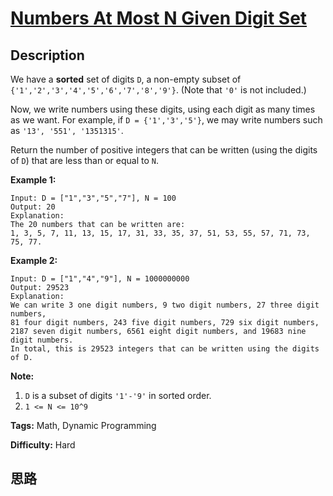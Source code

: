 # [Numbers At Most N Given Digit Set][title]

## Description

We have a **sorted** set of digits `D`, a non-empty subset of
`{'1','2','3','4','5','6','7','8','9'}`.  (Note that `'0'` is not included.)

Now, we write numbers using these digits, using each digit as many times as we
want.  For example, if `D = {'1','3','5'}`, we may write numbers such as
`'13', '551', '1351315'`.

Return the number of positive integers that can be written (using the digits
of `D`) that are less than or equal to `N`.



**Example 1:**
            Input: D = ["1","3","5","7"], N = 100    Output: 20    Explanation:    The 20 numbers that can be written are:    1, 3, 5, 7, 11, 13, 15, 17, 31, 33, 35, 37, 51, 53, 55, 57, 71, 73, 75, 77.    

**Example 2:**
            Input: D = ["1","4","9"], N = 1000000000    Output: 29523    Explanation:    We can write 3 one digit numbers, 9 two digit numbers, 27 three digit numbers,    81 four digit numbers, 243 five digit numbers, 729 six digit numbers,    2187 seven digit numbers, 6561 eight digit numbers, and 19683 nine digit numbers.    In total, this is 29523 integers that can be written using the digits of D.



**Note:**

  1. `D` is a subset of digits `'1'-'9'` in sorted order.
  2. `1 <= N <= 10^9`


**Tags:** Math, Dynamic Programming

**Difficulty:** Hard

## 思路

[title]: https://leetcode.com/problems/numbers-at-most-n-given-digit-set
